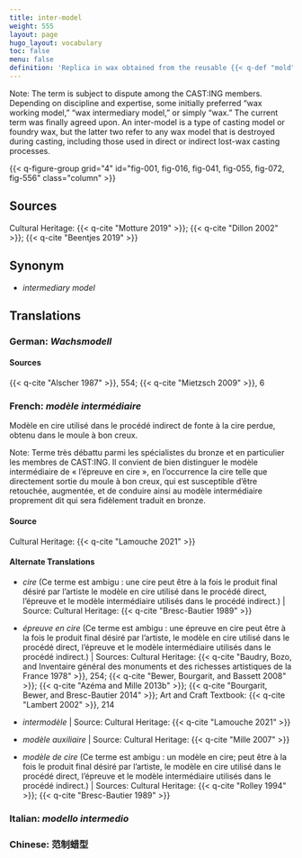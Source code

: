 ```yaml
---
title: inter-model
weight: 555
layout: page
hugo_layout: vocabulary
toc: false
menu: false
definition: 'Replica in wax obtained from the reusable {{< q-def "mold" >}} of an original {{< q-def "model" >}}. Inter-models are used in indirect {{< q-def "lost-wax casting" >}}. Inter-models are often slush molded (**fig. 16**, [Case Study 7](#CaseStudy7)). One inter-model may vary from another through additions or changes made in the wax before the {{< q-def "investment" >}} is applied.'
---
```


<div class="backmatter">

Note: The term is subject to dispute among the CAST:ING members. Depending on discipline and expertise, some initially preferred “wax working model,” “wax intermediary model,” or simply “wax.” The current term was finally agreed upon. An inter-model is a type of casting model or foundry wax, but the latter two refer to any wax model that is destroyed during casting, including those used in direct or indirect lost-wax casting processes.

</div>

{{< q-figure-group grid="4" id="fig-001, fig-016, fig-041, fig-055, fig-072, fig-556" class="column" >}}

## Sources

Cultural Heritage: {{< q-cite "Motture 2019" >}}; {{< q-cite "Dillon 2002" >}}; {{< q-cite "Beentjes 2019" >}}

## Synonym

- *intermediary model*

## Translations

<div class="accordion">

### **German**: *Wachsmodell*

#### Sources

{{< q-cite "Alscher 1987" >}}, 554; {{< q-cite "Mietzsch 2009" >}}, 6

### **French**: *modèle intermédiaire*

Modèle en cire utilisé dans le procédé indirect de fonte à la cire perdue, obtenu dans le moule à bon creux.

<div class="backmatter">
Note: Terme très débattu parmi les spécialistes du bronze et en particulier les membres de CAST:ING. Il convient de bien distinguer le modèle intermédiaire de « l’épreuve en cire », en l’occurrence la cire telle que directement sortie du moule à bon creux, qui est susceptible d’être retouchée, augmentée, et de conduire ainsi au modèle intermédiaire proprement dit qui sera fidèlement traduit en bronze.
</div>

#### Source

Cultural Heritage: {{< q-cite "Lamouche 2021" >}}

#### Alternate Translations

- *cire* (Ce terme est ambigu : une cire peut être à la fois le produit final désiré par l’artiste le modèle en cire utilisé dans le procédé direct, l’épreuve et le modèle intermédiaire utilisés dans le procédé indirect.) | Source: Cultural Heritage: {{< q-cite "Bresc-Bautier 1989" >}}

- *épreuve en cire* (Ce terme est ambigu : une épreuve en cire peut être à la fois le produit final désiré par l’artiste, le modèle en cire utilisé dans le procédé direct, l’épreuve et le modèle intermédiaire utilisés dans le procédé indirect.) | Sources: Cultural Heritage: {{< q-cite "Baudry, Bozo, and Inventaire général des monuments et des richesses artistiques de la France 1978" >}}, 254; {{< q-cite "Bewer, Bourgarit, and Bassett 2008" >}}; {{< q-cite "Azéma and Mille 2013b" >}}; {{< q-cite "Bourgarit, Bewer, and Bresc-Bautier 2014" >}}; Art and Craft Textbook: {{< q-cite "Lambert 2002" >}}, 214

- *intermodèle* | Source: Cultural Heritage: {{< q-cite "Lamouche 2021" >}}

- *modèle auxiliaire* | Source: Cultural Heritage: {{< q-cite "Mille 2007" >}}

- *modèle de cire* (Ce terme est ambigu : un modèle en cire; peut être à la fois le produit final désiré par l’artiste, le modèle en cire utilisé dans le procédé direct, l’épreuve et le modèle intermédiaire utilisés dans le procédé indirect.) | Sources: Cultural Heritage: {{< q-cite "Rolley 1994" >}}; {{< q-cite "Bresc-Bautier 1989" >}}

### **Italian**: *modello intermedio*

### **Chinese**: 范制蜡型

</div>
